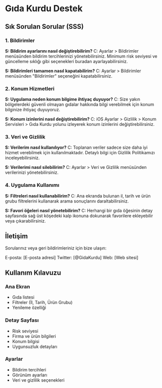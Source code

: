 # Gıda Kurdu Destek

## Sık Sorulan Sorular (SSS)

### 1. Bildirimler

**S: Bildirim ayarlarını nasıl değiştirebilirim?**
C: Ayarlar > Bildirimler menüsünden bildirim tercihlerinizi yönetebilirsiniz. Minimum risk seviyesi ve güncelleme sıklığı gibi seçenekleri buradan ayarlayabilirsiniz.

**S: Bildirimleri tamamen nasıl kapatabilirim?**
C: Ayarlar > Bildirimler menüsünden "Bildirimler" seçeneğini kapatabilirsiniz.

### 2. Konum Hizmetleri

**S: Uygulama neden konum bilgime ihtiyaç duyuyor?**
C: Size yakın bölgelerdeki güvenli olmayan gıdalar hakkında bilgi verebilmek için konum bilginize ihtiyaç duyuyoruz.

**S: Konum izinlerini nasıl değiştirebilirim?**
C: iOS Ayarlar > Gizlilik > Konum Servisleri > Gıda Kurdu yolunu izleyerek konum izinlerini değiştirebilirsiniz.

### 3. Veri ve Gizlilik

**S: Verilerim nasıl kullanılıyor?**
C: Toplanan veriler sadece size daha iyi hizmet verebilmek için kullanılmaktadır. Detaylı bilgi için Gizlilik Politikamızı inceleyebilirsiniz.

**S: Verilerimi nasıl silebilirim?**
C: Ayarlar > Veri ve Gizlilik menüsünden verilerinizi yönetebilirsiniz.

### 4. Uygulama Kullanımı

**S: Filtreleri nasıl kullanabilirim?**
C: Ana ekranda bulunan il, tarih ve ürün grubu filtrelerini kullanarak arama sonuçlarını daraltabilirsiniz.

**S: Favori öğeleri nasıl yönetebilirim?**
C: Herhangi bir gıda öğesinin detay sayfasında sağ üst köşedeki kalp ikonuna dokunarak favorilere ekleyebilir veya çıkarabilirsiniz.

## İletişim

Sorularınız veya geri bildirimleriniz için bize ulaşın:

E-posta: [E-posta adresi]
Twitter: [@GidaKurdu]
Web: [Web sitesi]

## Kullanım Kılavuzu

### Ana Ekran
- Gıda listesi
- Filtreler (İl, Tarih, Ürün Grubu)
- Yenileme özelliği

### Detay Sayfası
- Risk seviyesi
- Firma ve ürün bilgileri
- Konum bilgisi
- Uygunsuzluk detayları

### Ayarlar
- Bildirim tercihleri
- Görünüm ayarları
- Veri ve gizlilik seçenekleri 